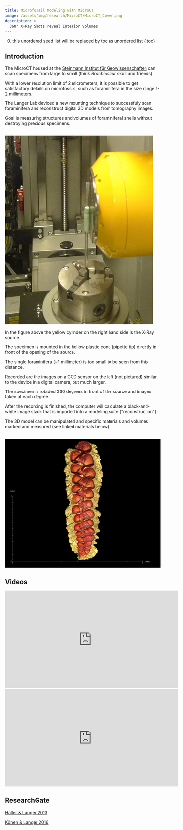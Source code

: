 ```yaml
---
title: Microfossil Modeling with MicroCT
image: /assets/img/research/MicroCT/MicroCT_Cover.png
description: >
  360° X-Ray Shots reveal Interior Volumes
---
```


0. this unordered seed list will be replaced by toc as unordered list
{:toc}

## Introduction

The MicroCT housed at the <a href="https://www.steinmann.uni-bonn.de/" target="_blank">Steinmann Institut für Geowissenschaften</a> can scan specimens from large to small (think *Brachiosaur* skull and friends).

With a lower resolution limit of 2 micrometers, it is possible to get satisfactory details on microfossils, such as foraminifera in the size range 1-2 millimeters.

The Langer Lab deviced a new mounting technique to successfuly scan foraminifera and reconstruct digital 3D models from tomography images.

Goal is measuring structures and volumes of foraminiferal shells without destroying precious specimens. 

<br><img src="/assets/img/research/MicroCT/CT1.jpg" alt="CT1" style="width:480px"><br>

In the figure above the yellow cylinder on the right hand side is the X-Ray source.

The specimen is mounted in the hollow plastic cone (pipette tip) directly in front of the opening of the source.

The single foraminifera (~1 millimeter) is too small to be seen from this distance.

Recorded are the images on a CCD sensor on the left (not pictured) similar to the device in a digital camera, but much larger.

The specimen is rotaded 360 degrees in front of the source and images taken at each degree.

After the recording is finished, the computer will calculate a black-and-white image stack that is imported into a modeling suite ("reconstruction").

The 3D model can be manipulated and specific materials and volumes marked and measured (see linked materials below).

<br><img src="/assets/img/research/MicroCT/CT2.png" alt="CT2" style="width:640px"><br>

## Videos

<iframe width="560" height="315" src="https://www.youtube.com/embed/ahsxIYM6Xj0" frameborder="0" allow="accelerometer; autoplay; encrypted-media; gyroscope; picture-in-picture" allowfullscreen></iframe>

<iframe width="560" height="315" src="https://www.youtube.com/embed/phdytGKOuyY" frameborder="0" allow="accelerometer; autoplay; encrypted-media; gyroscope; picture-in-picture" allowfullscreen></iframe>

## ResearchGate

<a href="https://www.doi.org/10.13140/RG.2.2.18074.59840" target="_blank">Haller & Langer 2013</a>

<a href="https://www.researchgate.net/publication/308163600_Biometrical_studies_of_miliolid_foraminifera_using_high_resolution_micro-CT_reconstructions" target="_blank">Könen & Langer 2016</a>